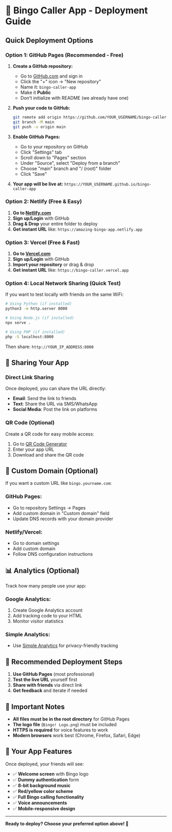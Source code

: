 # 🚀 Bingo Caller App - Deployment Guide

## Quick Deployment Options

### **Option 1: GitHub Pages (Recommended - Free)**

1. **Create a GitHub repository:**
   - Go to [GitHub.com](https://github.com) and sign in
   - Click the "+" icon → "New repository"
   - Name it: `bingo-caller-app`
   - Make it **Public**
   - Don't initialize with README (we already have one)

2. **Push your code to GitHub:**
   ```bash
   git remote add origin https://github.com/YOUR_USERNAME/bingo-caller-app.git
   git branch -M main
   git push -u origin main
   ```

3. **Enable GitHub Pages:**
   - Go to your repository on GitHub
   - Click "Settings" tab
   - Scroll down to "Pages" section
   - Under "Source", select "Deploy from a branch"
   - Choose "main" branch and "/ (root)" folder
   - Click "Save"

4. **Your app will be live at:**
   `https://YOUR_USERNAME.github.io/bingo-caller-app`

### **Option 2: Netlify (Free & Easy)**

1. **Go to [Netlify.com](https://netlify.com)**
2. **Sign up/Login** with GitHub
3. **Drag & Drop** your entire folder to deploy
4. **Get instant URL** like: `https://amazing-bingo-app.netlify.app`

### **Option 3: Vercel (Free & Fast)**

1. **Go to [Vercel.com](https://vercel.com)**
2. **Sign up/Login** with GitHub
3. **Import your repository** or drag & drop
4. **Get instant URL** like: `https://bingo-caller.vercel.app`

### **Option 4: Local Network Sharing (Quick Test)**

If you want to test locally with friends on the same WiFi:

```bash
# Using Python (if installed)
python3 -m http.server 8000

# Using Node.js (if installed)
npx serve .

# Using PHP (if installed)
php -S localhost:8000
```

Then share: `http://YOUR_IP_ADDRESS:8000`

## 📱 **Sharing Your App**

### **Direct Link Sharing**
Once deployed, you can share the URL directly:
- **Email**: Send the link to friends
- **Text**: Share the URL via SMS/WhatsApp
- **Social Media**: Post the link on platforms

### **QR Code (Optional)**
Create a QR code for easy mobile access:
1. Go to [QR Code Generator](https://www.qr-code-generator.com/)
2. Enter your app URL
3. Download and share the QR code

## 🔧 **Custom Domain (Optional)**

If you want a custom URL like `bingo.yourname.com`:

### **GitHub Pages:**
- Go to repository Settings → Pages
- Add custom domain in "Custom domain" field
- Update DNS records with your domain provider

### **Netlify/Vercel:**
- Go to domain settings
- Add custom domain
- Follow DNS configuration instructions

## 📊 **Analytics (Optional)**

Track how many people use your app:

### **Google Analytics:**
1. Create Google Analytics account
2. Add tracking code to your HTML
3. Monitor visitor statistics

### **Simple Analytics:**
- Use [Simple Analytics](https://www.simpleanalytics.com/) for privacy-friendly tracking

## 🎯 **Recommended Deployment Steps**

1. **Use GitHub Pages** (most professional)
2. **Test the live URL** yourself first
3. **Share with friends** via direct link
4. **Get feedback** and iterate if needed

## 🚨 **Important Notes**

- **All files must be in the root directory** for GitHub Pages
- **The logo file** (`Bingo! Logo.png`) must be included
- **HTTPS is required** for voice features to work
- **Modern browsers** work best (Chrome, Firefox, Safari, Edge)

## 🎉 **Your App Features**

Once deployed, your friends will see:
- ✅ **Welcome screen** with Bingo logo
- ✅ **Dummy authentication** form
- ✅ **8-bit background music**
- ✅ **Red/yellow color scheme**
- ✅ **Full Bingo calling functionality**
- ✅ **Voice announcements**
- ✅ **Mobile-responsive design**

---

**Ready to deploy? Choose your preferred option above! 🚀** 
